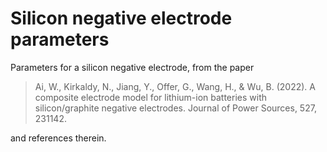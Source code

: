 # Silicon negative electrode parameters

Parameters for a silicon negative electrode, from the paper

> Ai, W., Kirkaldy, N., Jiang, Y., Offer, G., Wang, H., & Wu, B. (2022). A composite electrode model for lithium-ion batteries with silicon/graphite negative electrodes. Journal of Power Sources, 527, 231142.

and references therein.
